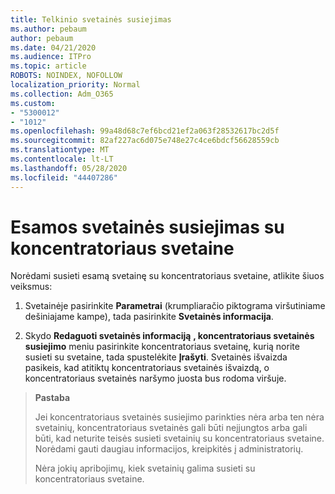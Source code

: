 ```yaml
---
title: Telkinio svetainės susiejimas
ms.author: pebaum
author: pebaum
ms.date: 04/21/2020
ms.audience: ITPro
ms.topic: article
ROBOTS: NOINDEX, NOFOLLOW
localization_priority: Normal
ms.collection: Adm_O365
ms.custom:
- "5300012"
- "1012"
ms.openlocfilehash: 99a48d68c7ef6bcd21ef2a063f28532617bc2d5f
ms.sourcegitcommit: 82af227ac6d075e748e27c4ce6bdcf56628559cb
ms.translationtype: MT
ms.contentlocale: lt-LT
ms.lasthandoff: 05/28/2020
ms.locfileid: "44407286"
---
```

# <a name="associate-existing-site-with-a-hub-site"></a>Esamos svetainės susiejimas su koncentratoriaus svetaine

Norėdami susieti esamą svetainę su koncentratoriaus svetaine, atlikite šiuos veiksmus:
  
1. Svetainėje pasirinkite **Parametrai** (krumpliaračio piktograma viršutiniame dešiniajame kampe), tada pasirinkite **Svetainės informacija**.

2. Skydo **Redaguoti svetainės informaciją** **, koncentratoriaus svetainės susiejimo** meniu pasirinkite koncentratoriaus svetainę, kurią norite susieti su svetaine, tada spustelėkite **Įrašyti**. Svetainės išvaizda pasikeis, kad atitiktų koncentratoriaus svetainės išvaizdą, o koncentratoriaus svetainės naršymo juosta bus rodoma viršuje.

>**Pastaba**
>
>Jei koncentratoriaus svetainės susiejimo parinkties nėra arba ten nėra svetainių, koncentratoriaus svetainės gali būti neįjungtos arba gali būti, kad neturite teisės susieti svetainių su koncentratoriaus svetaine. Norėdami gauti daugiau informacijos, kreipkitės į administratorių.
>
>Nėra jokių apribojimų, kiek svetainių galima susieti su koncentratoriaus svetaine.
  